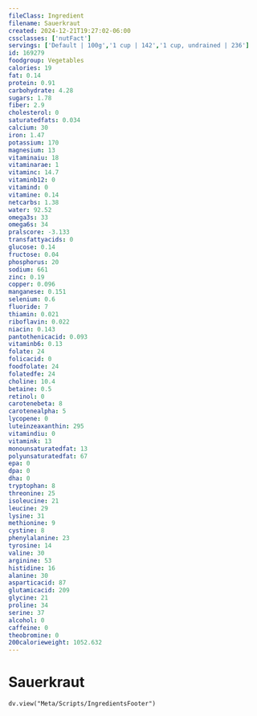 ```yaml
---
fileClass: Ingredient
filename: Sauerkraut
created: 2024-12-21T19:27:02-06:00
cssclasses: ['nutFact']
servings: ['Default | 100g','1 cup | 142','1 cup, undrained | 236']
id: 169279
foodgroup: Vegetables
calories: 19
fat: 0.14
protein: 0.91
carbohydrate: 4.28
sugars: 1.78
fiber: 2.9
cholesterol: 0
saturatedfats: 0.034
calcium: 30
iron: 1.47
potassium: 170
magnesium: 13
vitaminaiu: 18
vitaminarae: 1
vitaminc: 14.7
vitaminb12: 0
vitamind: 0
vitamine: 0.14
netcarbs: 1.38
water: 92.52
omega3s: 33
omega6s: 34
pralscore: -3.133
transfattyacids: 0
glucose: 0.14
fructose: 0.04
phosphorus: 20
sodium: 661
zinc: 0.19
copper: 0.096
manganese: 0.151
selenium: 0.6
fluoride: 7
thiamin: 0.021
riboflavin: 0.022
niacin: 0.143
pantothenicacid: 0.093
vitaminb6: 0.13
folate: 24
folicacid: 0
foodfolate: 24
folatedfe: 24
choline: 10.4
betaine: 0.5
retinol: 0
carotenebeta: 8
carotenealpha: 5
lycopene: 0
luteinzeaxanthin: 295
vitamindiu: 0
vitamink: 13
monounsaturatedfat: 13
polyunsaturatedfat: 67
epa: 0
dpa: 0
dha: 0
tryptophan: 8
threonine: 25
isoleucine: 21
leucine: 29
lysine: 31
methionine: 9
cystine: 8
phenylalanine: 23
tyrosine: 14
valine: 30
arginine: 53
histidine: 16
alanine: 30
asparticacid: 87
glutamicacid: 209
glycine: 21
proline: 34
serine: 37
alcohol: 0
caffeine: 0
theobromine: 0
200calorieweight: 1052.632
---
```


# Sauerkraut

```dataviewjs
dv.view("Meta/Scripts/IngredientsFooter")
```